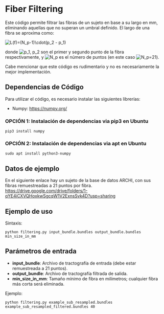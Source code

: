 Fiber Filtering
======================
Este código permite filtrar las fibras de un sujeto en base a su largo en mm, eliminando aquellas que no superan un umbral definido.
El largo de una fibra se aproxima como:

<img src="https://latex.codecogs.com/svg.latex?L(f)=(N_p-1)\cdot(p_2&space;-&space;p_1)" title="L(f)=(N_p-1)\cdot(p_2 - p_1)" />

donde <img src="https://latex.codecogs.com/svg.latex?p_1,&space;p_2" title="p_1, p_2" /> son el primer y segundo punto de la fibra respectivamente, y <img src="https://latex.codecogs.com/svg.latex?N_p" title="N_p" /> es el número de puntos (en este caso <img src="https://latex.codecogs.com/svg.latex?N_p=21" title="N_p=21" />).

Cabe mencionar que este código es rudimentario y no es necesariamente la mejor implementación.

## Dependencias de Código
Para utilizar el código, es necesario instalar las siguientes librerías:
- Numpy: https://numpy.org/

### OPCIÓN 1: Instalación de dependencias via pip3 en Ubuntu
```
pip3 install numpy
```

### OPCIÓN 2: Instalación de dependencias via apt en Ubuntu
```
sudo apt install python3-numpy
```

## Datos de ejemplo
En el siguiente enlace hay un sujeto de la base de datos ARCHI, con sus fibras remuestreadas a 21 puntos por fibra.
https://drive.google.com/drive/folders/1-qYE4iCXVQHoxkwSgcqW1V2ExnsSvk4D?usp=sharing

## Ejemplo de uso

Sintaxis:
```
python filtering.py input_bundle.bundles output_bundle.bundles min_size_in_mm
```
## Parámetros de entrada
- **input_bundle**: Archivo de tractografía de entrada (debe estar remuestreada a 21 puntos).
- **output_bundle**: Archivo de tractografía filtrada de salida.
- **min_size_in_mm**: Tamaño mínimo de fibra en milímetros; cualquier fibra más corta será eliminada.

Ejemplo:
```
python filtering.py example_sub_resampled.bundles example_sub_resampled_filtered.bundles 40
```
